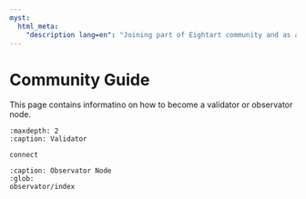 ```yaml
---
myst:
  html_meta:
    "description lang=en": "Joining part of Eightart community and as a validator or observator node"
---
```


# Community Guide

This page contains informatino on how to become a validator or observator node.

```{toctree}
:maxdepth: 2
:caption: Validator

connect
```

```{toctree}
:caption: Observator Node
:glob:
observator/index
```


